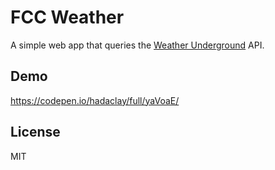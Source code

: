 # FCC Weather
A simple web app that queries the [Weather Underground](https://www.wunderground.com/) API.

## Demo
https://codepen.io/hadaclay/full/yaVoaE/

## License
MIT
